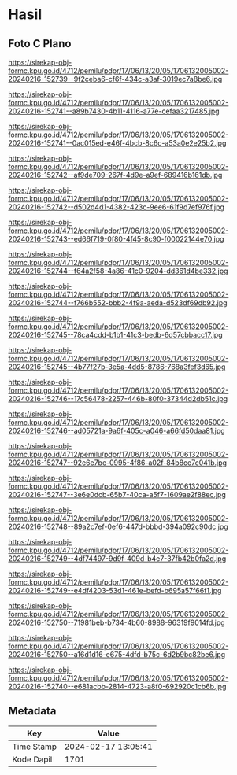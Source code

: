 # Hasil

## Foto C Plano

https://sirekap-obj-formc.kpu.go.id/4712/pemilu/pdpr/17/06/13/20/05/1706132005002-20240216-152739--9f2ceba6-cf6f-434c-a3af-3019ec7a8be6.jpg

https://sirekap-obj-formc.kpu.go.id/4712/pemilu/pdpr/17/06/13/20/05/1706132005002-20240216-152741--a89b7430-4b11-4116-a77e-cefaa3217485.jpg

https://sirekap-obj-formc.kpu.go.id/4712/pemilu/pdpr/17/06/13/20/05/1706132005002-20240216-152741--0ac015ed-e46f-4bcb-8c6c-a53a0e2e25b2.jpg

https://sirekap-obj-formc.kpu.go.id/4712/pemilu/pdpr/17/06/13/20/05/1706132005002-20240216-152742--af9de709-267f-4d9e-a9ef-689416b161db.jpg

https://sirekap-obj-formc.kpu.go.id/4712/pemilu/pdpr/17/06/13/20/05/1706132005002-20240216-152742--d502d4d1-4382-423c-9ee6-61f9d7ef976f.jpg

https://sirekap-obj-formc.kpu.go.id/4712/pemilu/pdpr/17/06/13/20/05/1706132005002-20240216-152743--ed66f719-0f80-4f45-8c90-f00022144e70.jpg

https://sirekap-obj-formc.kpu.go.id/4712/pemilu/pdpr/17/06/13/20/05/1706132005002-20240216-152744--f64a2f58-4a86-41c0-9204-dd361d4be332.jpg

https://sirekap-obj-formc.kpu.go.id/4712/pemilu/pdpr/17/06/13/20/05/1706132005002-20240216-152744--f766b552-bbb2-4f9a-aeda-d523df69db92.jpg

https://sirekap-obj-formc.kpu.go.id/4712/pemilu/pdpr/17/06/13/20/05/1706132005002-20240216-152745--78ca4cdd-b1b1-41c3-bedb-6d57cbbacc17.jpg

https://sirekap-obj-formc.kpu.go.id/4712/pemilu/pdpr/17/06/13/20/05/1706132005002-20240216-152745--4b77f27b-3e5a-4dd5-8786-768a3fef3d65.jpg

https://sirekap-obj-formc.kpu.go.id/4712/pemilu/pdpr/17/06/13/20/05/1706132005002-20240216-152746--17c56478-2257-446b-80f0-37344d2db51c.jpg

https://sirekap-obj-formc.kpu.go.id/4712/pemilu/pdpr/17/06/13/20/05/1706132005002-20240216-152746--ad05721a-9a6f-405c-a046-a66fd50daa81.jpg

https://sirekap-obj-formc.kpu.go.id/4712/pemilu/pdpr/17/06/13/20/05/1706132005002-20240216-152747--92e6e7be-0995-4f86-a02f-84b8ce7c041b.jpg

https://sirekap-obj-formc.kpu.go.id/4712/pemilu/pdpr/17/06/13/20/05/1706132005002-20240216-152747--3e6e0dcb-65b7-40ca-a5f7-1609ae2f88ec.jpg

https://sirekap-obj-formc.kpu.go.id/4712/pemilu/pdpr/17/06/13/20/05/1706132005002-20240216-152748--89a2c7ef-0ef6-447d-bbbd-394a092c90dc.jpg

https://sirekap-obj-formc.kpu.go.id/4712/pemilu/pdpr/17/06/13/20/05/1706132005002-20240216-152749--4df74497-9d9f-409d-b4e7-37fb42b0fa2d.jpg

https://sirekap-obj-formc.kpu.go.id/4712/pemilu/pdpr/17/06/13/20/05/1706132005002-20240216-152749--e4df4203-53d1-461e-befd-b695a57f66f1.jpg

https://sirekap-obj-formc.kpu.go.id/4712/pemilu/pdpr/17/06/13/20/05/1706132005002-20240216-152750--71981beb-b734-4b60-8988-96319f9014fd.jpg

https://sirekap-obj-formc.kpu.go.id/4712/pemilu/pdpr/17/06/13/20/05/1706132005002-20240216-152750--a16d1d16-e675-4dfd-b75c-6d2b9bc82be6.jpg

https://sirekap-obj-formc.kpu.go.id/4712/pemilu/pdpr/17/06/13/20/05/1706132005002-20240216-152740--e681acbb-2814-4723-a8f0-692920c1cb6b.jpg


## Metadata

| Key        | Value               |
| ---------- | ------------------- |
| Time Stamp | 2024-02-17 13:05:41 |
| Kode Dapil | 1701                |



